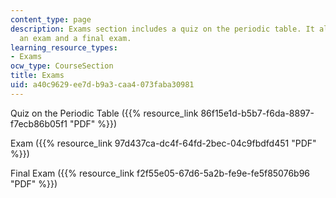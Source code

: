 ```yaml
---
content_type: page
description: Exams section includes a quiz on the periodic table. It also includes
  an exam and a final exam.
learning_resource_types:
- Exams
ocw_type: CourseSection
title: Exams
uid: a40c9629-ee7d-b9a3-caa4-073faba30981
---
```


Quiz on the Periodic Table ({{% resource_link 86f15e1d-b5b7-f6da-8897-f7ecb86b05f1 "PDF" %}})

Exam ({{% resource_link 97d437ca-dc4f-64fd-2bec-04c9fbdfd451 "PDF" %}})

Final Exam ({{% resource_link f2f55e05-67d6-5a2b-fe9e-fe5f85076b96 "PDF" %}})